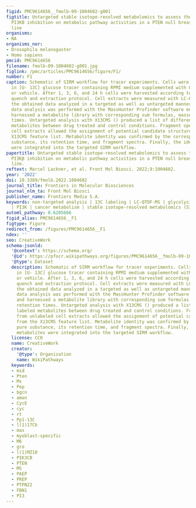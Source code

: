 ```yaml
---
figid: PMC9614656__fmolb-09-1004602-g001
figtitle: Untargeted stable isotope-resolved metabolomics to assess the effect of
  PI3KB inhibition on metabolic pathway activities in a PTEN null breast cancer cell
  line
organisms:
- NA
organisms_ner:
- Drosophila melanogaster
- Homo sapiens
pmcid: PMC9614656
filename: fmolb-09-1004602-g001.jpg
figlink: /pmc/articles/PMC9614656/figure/F1/
number: F1
caption: Schematic of SIRM workflow for tracer experiments. Cells were cultivated
  in [U- 13C] glucose tracer containing RPMI medium supplemented with 0.5 µM AZD8186
  or vehicle. After 1, 3, 6, and 24 h cells were harvested according to an optimized
  quench and extraction protocol. Cell extracts were measured with LC-QTOF-MS and
  the obtained data analyzed in a targeted as well as untargeted manner. Targeted
  data analysis was performed with the MassHunter Profinder software environment and
  harnessed a metabolite library with corresponding sum formulas, masses, and retention
  times. Untargeted analysis with X13CMS () produced a list of differentially labeled
  metabolites between drug treated and control conditions. Fragment spectra from unlabeled
  cell extracts allowed the assignment of potential candidate structures from the
  X13CMS feature list. Metabolite identity was confirmed by the corresponding pure
  substance, its retention time, and fragment spectra. Finally, the identified metabolites
  were integrated into the targeted SIRM workflow.
papertitle: Untargeted stable isotope-resolved metabolomics to assess the effect of
  PI3Kβ inhibition on metabolic pathway activities in a PTEN null breast cancer cell
  line.
reftext: Marcel Lackner, et al. Front Mol Biosci. 2022;9:1004602.
year: '2022'
doi: 10.3389/fmolb.2022.1004602
journal_title: Frontiers in Molecular Biosciences
journal_nlm_ta: Front Mol Biosci
publisher_name: Frontiers Media S.A.
keywords: non-targeted analysis | 13C labeling | LC-QTOF-MS | glycolysis | TCA cycle
  | PI3K | cancer metabolism | stable isotope-resolved metabolomics (SIRM)
automl_pathway: 0.6205666
figid_alias: PMC9614656__F1
figtype: Figure
redirect_from: /figures/PMC9614656__F1
ndex: ''
seo: CreativeWork
schema-jsonld:
  '@context': https://schema.org/
  '@id': https://pfocr.wikipathways.org/figures/PMC9614656__fmolb-09-1004602-g001.html
  '@type': Dataset
  description: Schematic of SIRM workflow for tracer experiments. Cells were cultivated
    in [U- 13C] glucose tracer containing RPMI medium supplemented with 0.5 µM AZD8186
    or vehicle. After 1, 3, 6, and 24 h cells were harvested according to an optimized
    quench and extraction protocol. Cell extracts were measured with LC-QTOF-MS and
    the obtained data analyzed in a targeted as well as untargeted manner. Targeted
    data analysis was performed with the MassHunter Profinder software environment
    and harnessed a metabolite library with corresponding sum formulas, masses, and
    retention times. Untargeted analysis with X13CMS () produced a list of differentially
    labeled metabolites between drug treated and control conditions. Fragment spectra
    from unlabeled cell extracts allowed the assignment of potential candidate structures
    from the X13CMS feature list. Metabolite identity was confirmed by the corresponding
    pure substance, its retention time, and fragment spectra. Finally, the identified
    metabolites were integrated into the targeted SIRM workflow.
  license: CC0
  name: CreativeWork
  creator:
    '@type': Organization
    name: WikiPathways
  keywords:
  - mid
  - Pten
  - Ms
  - Pep
  - bgcn
  - amon
  - CycE
  - cyc
  - rt
  - Pp1-13C
  - l(1)17Cb
  - mas
  - myoblast-specific
  - M6
  - gro
  - l(1)MZ10
  - PIK3CB
  - PTEN
  - MS
  - PAEP
  - PREP
  - PTPN22
  - FBN1
  - PI3
---
```

